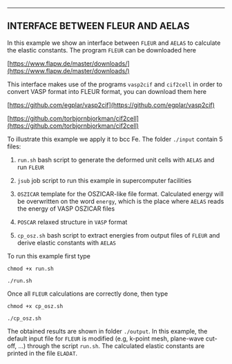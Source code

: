 
--------------------------------------------
INTERFACE BETWEEN FLEUR AND AELAS
--------------------------------------------

In this example we show an interface between ```FLEUR``` and ```AELAS``` to calculate the elastic constants. 
The program ```FLEUR``` can be downloaded here

[https://www.flapw.de/master/downloads/](https://www.flapw.de/master/downloads/)

This interface makes use of the programs ```vasp2cif``` and ```cif2cell``` in order to convert VASP format into FLEUR format, you can download them here 

[https://github.com/egplar/vasp2cif](https://github.com/egplar/vasp2cif)

[https://github.com/torbjornbjorkman/cif2cell](https://github.com/torbjornbjorkman/cif2cell)

To illustrate this example we apply it to bcc Fe. The folder ```./input``` contain 5 files:

1) ```run.sh``` bash script to generate the deformed unit cells with ```AELAS``` and run ```FLEUR``` 

2) ```jsub``` job script to run this example in supercomputer facilities

3) ```OSZICAR``` template for the OSZICAR-like file format. Calculated energy will be overwritten on the word ```energy```, which is the place where ```AELAS``` reads the energy of VASP OSZICAR files 

4) ```POSCAR``` relaxed structure in ```VASP``` format 

5) ```cp_osz.sh``` bash script to extract energies from output files of ```FLEUR``` and derive elastic constants with ```AELAS```

To run this example first type

```chmod +x run.sh```

```./run.sh```

Once all ```FLEUR``` calculations are correctly done, then type

```chmod +x cp_osz.sh```

```./cp_osz.sh```

The obtained results are shown in folder ```./output```. In this example, the default input file for ```FLEUR``` is modified
 (e.g, k-point mesh, plane-wave cut-off, ...) through the script ```run.sh```. The calculated elastic constants are printed in the file ```ELADAT```.